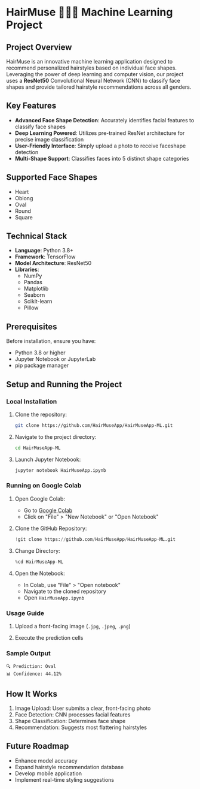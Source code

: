 # HairMuse 💇‍♀️🤖 Machine Learning Project

## Project Overview

HairMuse is an innovative machine learning application designed to recommend personalized hairstyles based on individual face shapes. Leveraging the power of deep learning and computer vision, our project uses a **ResNet50** Convolutional Neural Network (CNN) to classify face shapes and provide tailored hairstyle recommendations across all genders.

## Key Features

- **Advanced Face Shape Detection**: Accurately identifies facial features to classify face shapes
- **Deep Learning Powered**: Utilizes pre-trained ResNet architecture for precise image classification
- **User-Friendly Interface**: Simply upload a photo to receive faceshape detection
- **Multi-Shape Support**: Classifies faces into 5 distinct shape categories

## Supported Face Shapes

- Heart
- Oblong
- Oval
- Round
- Square

## Technical Stack

- **Language**: Python 3.8+
- **Framework**: TensorFlow
- **Model Architecture**: ResNet50
- **Libraries**: 
  - NumPy
  - Pandas
  - Matplotlib
  - Seaborn
  - Scikit-learn
  - Pillow

## Prerequisites

Before installation, ensure you have:
- Python 3.8 or higher
- Jupyter Notebook or JupyterLab
- pip package manager

## Setup and Running the Project

### Local Installation

1. Clone the repository:
   ```bash
   git clone https://github.com/HairMuseApp/HairMuseApp-ML.git
   ```

2. Navigate to the project directory:
   ```bash
   cd HairMuseApp-ML
   ```

3. Launch Jupyter Notebook:
   ```bash
   jupyter notebook HairMuseApp.ipynb
   ```

### Running on Google Colab

1. Open Google Colab:
   - Go to [Google Colab](https://colab.research.google.com/)
   - Click on "File" > "New Notebook" or "Open Notebook"

2. Clone the GitHub Repository:
   ```python
   !git clone https://github.com/HairMuseApp/HairMuseApp-ML.git
   ```

3. Change Directory:
   ```python
   %cd HairMuseApp-ML
   ```

4. Open the Notebook:
   - In Colab, use "File" > "Open notebook" 
   - Navigate to the cloned repository
   - Open `HairMuseApp.ipynb`

### Usage Guide

1. Upload a front-facing image (`.jpg`, `.jpeg`, `.png`)

2. Execute the prediction cells

### Sample Output

```
🔍 Prediction: Oval 
📊 Confidence: 44.12%
```

## How It Works

1. Image Upload: User submits a clear, front-facing photo
2. Face Detection: CNN processes facial features
3. Shape Classification: Determines face shape
4. Recommendation: Suggests most flattering hairstyles

## Future Roadmap

- Enhance model accuracy
- Expand hairstyle recommendation database
- Develop mobile application
- Implement real-time styling suggestions
